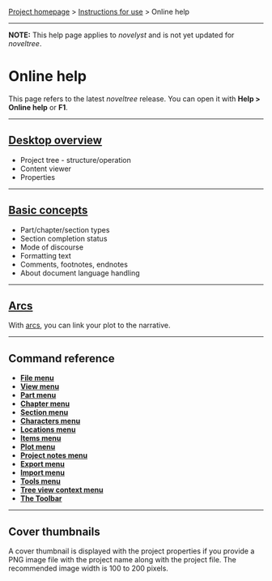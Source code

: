 [Project homepage](../index) > [Instructions for use](../usage) > Online help

--- 

**NOTE:** This help page applies to *novelyst* and is not yet updated for *noveltree*.

# Online help

This page refers to the latest *noveltree* release.
You can open it with **Help > Online help** or **F1**.

--- 

## [Desktop overview](desktop)

- Project tree - structure/operation
- Content viewer
- Properties

---

## [Basic concepts](basic_concepts)

- Part/chapter/section types
- Section completion status
- Mode of discourse
- Formatting text
- Comments, footnotes, endnotes
- About document language handling

---

## [Arcs](arcs)

With [arcs](arcs), you can link your plot to the narrative.

---

## Command reference

- **[File menu](file_menu)**
- **[View menu](view_menu)**
- **[Part menu](part_menu)**
- **[Chapter menu](chapter_menu)**
- **[Section menu](section_menu)**
- **[Characters menu](characters_menu)**
- **[Locations menu](locations_menu)**
- **[Items menu](items_menu)**
- **[Plot menu](plot_menu)**
- **[Project notes menu](project_notes_menu)**
- **[Export menu](export_menu)**
- **[Import menu](import_menu)**
- **[Tools menu](tools_menu)**
- **[Tree view context menu](tree_context_menu)**
- **[The Toolbar](toolbar)**

---

## Cover thumbnails

A cover thumbnail is displayed with the project properties if you provide 
a PNG image file with the project name along with the project file. 
The recommended image width is 100 to 200 pixels.
